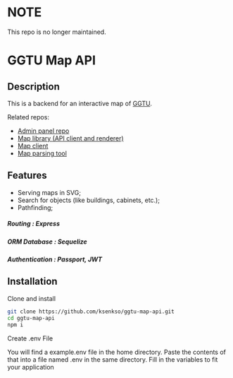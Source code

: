# NOTE

This repo is no longer maintained.

# GGTU Map API

## Description

This is a backend for an interactive map of [GGTU](http://ggtu.ru/).

Related repos:
- [Admin panel repo](https://github.com/ksenkso/ggtu-maps-admin)
- [Map library (API client and renderer)](https://github.com/ksenkso/ggtu-maps)
- [Map client](https://github.com/ksenkso/ggtu-map-client)
- [Map parsing tool](https://github.com/ksenkso/ggtu-map-tool)

## Features

- Serving maps in SVG;
- Search for objects (like buildings, cabinets, etc.);
- Pathfinding;

##### Routing         : Express
##### ORM Database    : Sequelize
##### Authentication  : Passport, JWT

## Installation

Clone and install

```bash
git clone https://github.com/ksenkso/ggtu-map-api.git
cd ggtu-map-api
npm i
```

Create .env File

You will find a example.env file in the home directory. Paste the contents of that into a file named .env in the same directory. 
Fill in the variables to fit your application

